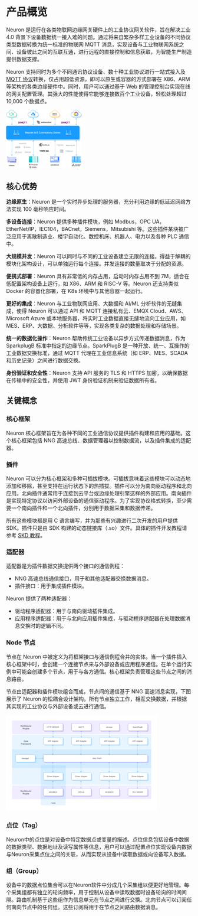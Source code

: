 # 产品概览

Neuron 是运行在各类物联网边缘网关硬件上的工业协议网关软件，旨在解决工业 4.0 背景下设备数据统一接入难的问题。通过将来自繁杂多样工业设备的不同协议类型数据转换为统一标准的物联网 MQTT 消息，实现设备与工业物联网系统之间、设备彼此之间的互联互通，进行远程的直接控制和信息获取，为智能生产制造提供数据支撑。

Neuron 支持同时为多个不同通讯协议设备、数十种工业协议进行一站式接入及 [MQTT 协议](https://www.emqx.com/zh/mqtt-guide)转换，仅占用超低资源，即可以原生或容器的方式部署在 X86、ARM 等架构的各类边缘硬件中。同时，用户可以通过基于 Web 的管理控制台实现在线的网关配置管理。其强大的性能使得它能够连接数百个工业设备，轻松处理超过 10,000 个数据点。

<img src="./introduction/assets/neuron.png" alt="Neuron" style="zoom:20%;" />

## 核心优势

**边缘原生**：Neuron 是一个实时异步处理的服务器，充分利用边缘的低延迟网络方法实现 100 毫秒响应时间。

**多设备连接**：Neuron 提供多种插件模块，例如 Modbus，OPC UA，EtherNet/IP，IEC104，BACnet，Siemens，Mitsubishi 等。这些插件某块被广泛应用于离散制造业、楼宇自动化、数控机床、机器人、电力以及各种 PLC 通信中。

**大规模并发**：Neuron 可以同时与不同的工业设备建立无限的连接。得益于解耦的模块化架构设计，可以单独运行每个连接。并发连接的数量取决于分配的资源。

**便携式部署**：Neuron 具有非常低的内存占用，启动时内存占用不到 7M，适合在低配置架构设备上运行，如 X86、ARM 和 RISC-V 等。Neuron 还支持类似 Docker 的容器化部署，在 K8s 环境中与其他容器一起运行。

**更好的集成**：Neuron 与工业物联网应用、大数据和 AI/ML 分析软件的无缝集成，使得 Neuron 可以通过 API 和 MQTT 连接私有云、EMQX Cloud、AWS、Microsoft Azure 或本地服务器，将实时工业数据直接无缝地流向工业应用，如 MES、ERP、大数据、分析软件等等，实现各类复杂的数据处理和存储场景。

**统一的数据化操作**：Neuron 帮助传统工业设备以异步方式传递数据消息，作为 SparkplugB 标准中指定的边缘节点。SparkPlugB 是一种开放、统一、互操作的工业数据交换标准，通过 MQTT 代理在工业信息系统（如 ERP、MES、SCADA 和历史记录）之间进行数据交换。

**身份验证和安全性**：Neuron 支持 API 服务的 TLS 和 HTTPS 加密，以确保数据在传输中的安全性，并使用 JWT 身份验证机制来验证数据所有者。

## 关键概念

### 核心框架

Neuron 核心框架旨在为各种不同的工业通信协议提供插件构建和应用的基础。这个核心框架包括 NNG 高速总线、数据管理器以控制数据流，以及插件集成的适配器。

### 插件

Neuron 可以分为核心框架和多种可插拔模块。可插拔意味着这些模块可以动态地添加和移除，甚至支持在运行状态下的热插拔。插件可以分为南向驱动程序和北向应用。北向插件通常用于连接到云平台或边缘处理引擎这样的外部应用。南向插件是实现特定协议以访问外部设备的通信驱动程序。为了实现协议格式转换，至少需要一个南向插件和一个北向插件，分别用于数据采集和数据传递。

所有这些模块都是用 C 语言编写，并为那些有兴趣进行二次开发的用户提供 SDK。插件只是由 SDK 构建的动态链接库（.so）文件。具体的插件开发教程请参考 [SKD 教程](./dev-guide/sdk-tutorial/sdk-tutorial.md)。

### 适配器

适配器是为插件数据交换提供两个接口的通信例程：

- NNG 高速总线通信接口，用于和其他适配器交换数据消息。
- 插件接口：用于集成插件模块。

Neuron 提供了两种适配器：

- 驱动程序适配器：用于与南向驱动插件集成。
- 应用程序适配器：用于与北向应用插件集成，与驱动程序适配器在处理数据消息交换时的逻辑不同。

### Node 节点

节点在 Neuron 中被定义为将框架接口与通信例程合并的实体。当一个插件插入核心框架中时，会创建一个连接节点来与外部设备或应用程序通信。在单个运行实例中可能会创建多个节点，用于与各方通信。核心框架负责管理这些节点之间的消息路由。

节点由适配器和插件模块组合而成，节点间的通信基于 NNG 高速消息实现，下图展示了 Neuron 的松耦合设计架构。所有节点独立工作，相互交换数据，并根据其实现的工业协议与外部设备或云进行通信。

<img src="./assets/concepts.png" alt="结构" style="zoom:40%;" />

### 点位（Tag）

Neuron中的点位是对设备中特定数据点或变量的描述。点位信息包括设备中数据的数据类型、数据地址及读写属性等信息，用户可以通过配置点位实现设备内数据与Neuron采集点位之间的关联，从而实现从设备中读取数据或向设备写入数据。

### 组（Group）

设备中的数据点位集合可以在Neuron软件中分成几个采集组以便更好地管理。每个采集组都有独立的轮询频率，用于控制从设备中读取数据时设备轮询的时间间隔。路由机制基于这些组作为信息单元在节点之间进行交换。北向节点可以订阅任何南向节点中的任何组。这些订阅将用于在节点之间路由数据消息。
